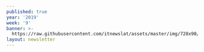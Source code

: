 ```yaml
---
published: true
year: '2019'
week: '9'
banner: >-
  https://raw.githubusercontent.com/itnewslat/assets/master/img/728x90/Banner-Resumen.jpg
layout: newsletter
---
```


